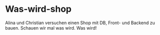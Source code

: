 # Was-wird-shop
Alina und Christian versuchen einen Shop mit DB, Front- und Backend zu bauen. Schauen wir mal was wird. Was wird!
